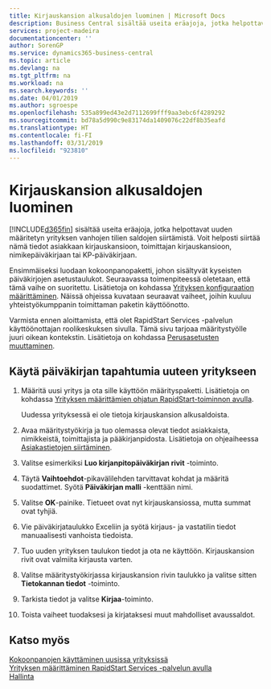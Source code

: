 ```yaml
---
title: Kirjauskansion alkusaldojen luominen | Microsoft Docs
description: Business Central sisältää useita eräajoja, jotka helpottavat uuden määritetyn yrityksen vanhojen tilien saldojen siirtämistä. Voit helposti siirtää nämä tiedot ja kirjauskansion kirjaukset.
services: project-madeira
documentationcenter: ''
author: SorenGP
ms.service: dynamics365-business-central
ms.topic: article
ms.devlang: na
ms.tgt_pltfrm: na
ms.workload: na
ms.search.keywords: ''
ms.date: 04/01/2019
ms.author: sgroespe
ms.openlocfilehash: 535a899ed43e2d7112699fff9aa3ebc6f4289292
ms.sourcegitcommit: bd78a5d990c9e83174da1409076c22df8b35eafd
ms.translationtype: HT
ms.contentlocale: fi-FI
ms.lasthandoff: 03/31/2019
ms.locfileid: "923810"
---
```

# <a name="create-journal-opening-balances"></a>Kirjauskansion alkusaldojen luominen
[!INCLUDE[d365fin](includes/d365fin_md.md)] sisältää useita eräajoja, jotka helpottavat uuden määritetyn yrityksen vanhojen tilien saldojen siirtämistä. Voit helposti siirtää nämä tiedot asiakkaan kirjauskansioon, toimittajan kirjauskansioon, nimikepäiväkirjaan tai KP-päiväkirjaan.

Ensimmäiseksi luodaan kokoonpanopaketti, johon sisältyvät kyseisten päiväkirjojen asetustaulukot. Seuraavassa toimenpiteessä oletetaan, että tämä vaihe on suoritettu. Lisätietoja on kohdassa [Yrityksen konfiguraation määrittäminen](admin-set-up-company-configuration.md). Näissä ohjeissa kuvataan seuraavat vaiheet, joihin kuuluu yhteistyökumppanin toimittaman paketin käyttöönotto.  

Varmista ennen aloittamista, että olet RapidStart Services -palvelun käyttöönottajan roolikeskuksen sivulla. Tämä sivu tarjoaa määritystyölle juuri oikean kontekstin. Lisätietoja on kohdassa [Perusasetusten muuttaminen](ui-change-basic-settings.md).

## <a name="to-apply-the-entries-in-a-journal-to-a-new-company"></a>Käytä päiväkirjan tapahtumia uuteen yritykseen  
1. Määritä uusi yritys ja ota sille käyttöön määrityspaketti. Lisätietoja on kohdassa [Yrityksen määrittämien ohjatun RapidStart-toiminnon avulla](admin-how-to-configure-a-company-with-the-rapidstart-wizard.md).  

    Uudessa yrityksessä ei ole tietoja kirjauskansion alkusaldoista.  

2. Avaa määritystyökirja ja tuo olemassa olevat tiedot asiakkaista, nimikkeistä, toimittajista ja pääkirjanpidosta. Lisätietoja on ohjeaiheessa [Asiakastietojen siirtäminen](admin-migrate-customer-data.md).  
3. Valitse esimerkiksi **Luo kirjanpitopäiväkirjan rivit** -toiminto.  
4. Täytä **Vaihtoehdot**-pikavälilehden tarvittavat kohdat ja määritä suodattimet. Syötä **Päiväkirjan malli** -kenttään nimi.  
5. Valitse **OK**-painike. Tietueet ovat nyt kirjauskansiossa, mutta summat ovat tyhjiä.  
6. Vie päiväkirjataulukko Exceliin ja syötä kirjaus- ja vastatilin tiedot manuaalisesti vanhoista tiedoista.
7. Tuo uuden yrityksen taulukon tiedot ja ota ne käyttöön. Kirjauskansion rivit ovat valmiita kirjausta varten.  
8. Valitse määritystyökirjassa kirjauskansion rivin taulukko ja valitse sitten **Tietokannan tiedot** -toiminto.  
9. Tarkista tiedot ja valitse **Kirjaa**-toiminto.  
10. Toista vaiheet tuodaksesi ja kirjataksesi muut mahdolliset avaussaldot.  

## <a name="see-also"></a>Katso myös  
[Kokoonpanojen käyttäminen uusissa yrityksissä](admin-apply-configuration-to-new-companies.md)  
[Yrityksen määrittäminen RapidStart Services -palvelun avulla](admin-set-up-a-company-with-rapidstart.md)  
[Hallinta](admin-setup-and-administration.md)
